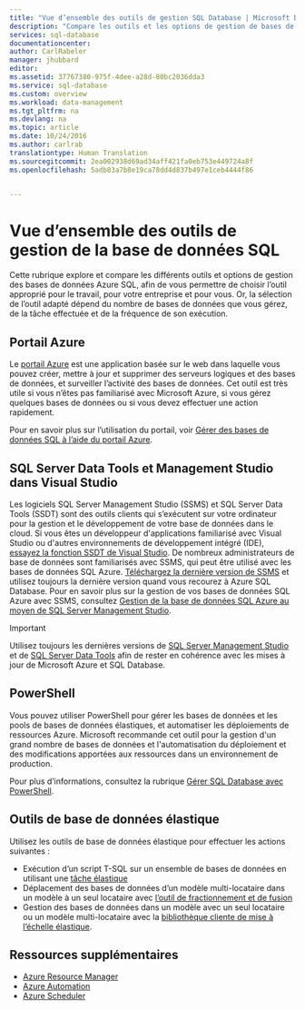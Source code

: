 ```yaml
---
title: "Vue d’ensemble des outils de gestion SQL Database | Microsoft Docs"
description: "Compare les outils et les options de gestion de bases de données SQL Microsoft Azure."
services: sql-database
documentationcenter: 
author: CarlRabeler
manager: jhubbard
editor: 
ms.assetid: 37767380-975f-4dee-a28d-80bc2036dda3
ms.service: sql-database
ms.custom: overview
ms.workload: data-management
ms.tgt_pltfrm: na
ms.devlang: na
ms.topic: article
ms.date: 10/24/2016
ms.author: carlrab
translationtype: Human Translation
ms.sourcegitcommit: 2ea002938d69ad34aff421fa0eb753e449724a8f
ms.openlocfilehash: 5adb83a7b8e19ca78dd4d837b497e1ceb4444f86


---
```

# <a name="overview-management-tools-for-sql-database"></a>Vue d’ensemble des outils de gestion de la base de données SQL
Cette rubrique explore et compare les différents outils et options de gestion des bases de données Azure SQL, afin de vous permettre de choisir l’outil approprié pour le travail, pour votre entreprise et pour vous. Or, la sélection de l’outil adapté dépend du nombre de bases de données que vous gérez, de la tâche effectuée et de la fréquence de son exécution.

## <a name="azure-portal"></a>Portail Azure
Le [portail Azure](https://portal.azure.com) est une application basée sur le web dans laquelle vous pouvez créer, mettre à jour et supprimer des serveurs logiques et des bases de données, et surveiller l’activité des bases de données. Cet outil est très utile si vous n’êtes pas familiarisé avec Microsoft Azure, si vous gérez quelques bases de données ou si vous devez effectuer une action rapidement.

Pour en savoir plus sur l’utilisation du portail, voir [Gérer des bases de données SQL à l’aide du portail Azure](sql-database-manage-portal.md).

## <a name="sql-server-management-studio-and-sql-server-data-tools-in-visual-studio"></a>SQL Server Data Tools et Management Studio dans Visual Studio
Les logiciels SQL Server Management Studio (SSMS) et SQL Server Data Tools (SSDT) sont des outils clients qui s’exécutent sur votre ordinateur pour la gestion et le développement de votre base de données dans le cloud. Si vous êtes un développeur d'applications familiarisé avec Visual Studio ou d'autres environnements de développement intégré (IDE), [essayez la fonction SSDT de Visual Studio](https://msdn.microsoft.com/library/mt204009.aspx). De nombreux administrateurs de base de données sont familiarisés avec SSMS, qui peut être utilisé avec les bases de données SQL Azure. [Téléchargez la dernière version de SSMS](https://msdn.microsoft.com/library/mt238290) et utilisez toujours la dernière version quand vous recourez à Azure SQL Database. Pour en savoir plus sur la gestion de vos bases de données SQL Azure avec SSMS, consultez [Gestion de la base de données SQL Azure au moyen de SQL Server Management Studio](sql-database-manage-azure-ssms.md).

> [!IMPORTANT]
> Utilisez toujours les dernières versions de [SQL Server Management Studio](https://msdn.microsoft.com/library/mt238290) et de [SQL Server Data Tools](https://msdn.microsoft.com/library/mt204009.aspx) afin de rester en cohérence avec les mises à jour de Microsoft Azure et SQL Database.
>  

## <a name="powershell"></a>PowerShell
Vous pouvez utiliser PowerShell pour gérer les bases de données et les pools de bases de données élastiques, et automatiser les déploiements de ressources Azure. Microsoft recommande cet outil pour la gestion d'un grand nombre de bases de données et l'automatisation du déploiement et des modifications apportées aux ressources dans un environnement de production.

Pour plus d’informations, consultez la rubrique [Gérer SQL Database avec PowerShell](sql-database-manage-powershell.md).

## <a name="elastic-database-tools"></a>Outils de base de données élastique
Utilisez les outils de base de données élastique pour effectuer les actions suivantes : 

* Exécution d’un script T-SQL sur un ensemble de bases de données en utilisant une [tâche élastique](sql-database-elastic-jobs-overview.md)
* Déplacement des bases de données d’un modèle multi-locataire dans un modèle à un seul locataire avec [l’outil de fractionnement et de fusion](sql-database-elastic-scale-overview-split-and-merge.md)
* Gestion des bases de données dans un modèle avec un seul locataire ou un modèle multi-locataire avec la [bibliothèque cliente de mise à l’échelle élastique](sql-database-elastic-database-client-library.md).

## <a name="additional-resources"></a>Ressources supplémentaires
* [Azure Resource Manager](https://azure.microsoft.com/features/resource-manager/)
* [Azure Automation](https://azure.microsoft.com/documentation/services/automation/)
* [Azure Scheduler](https://azure.microsoft.com/documentation/services/scheduler/)




<!--HONumber=Nov16_HO3-->


